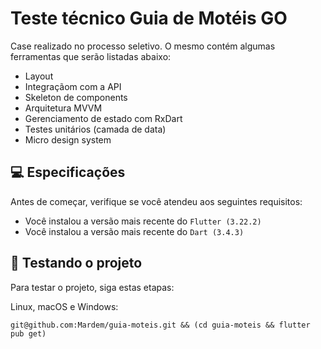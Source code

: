 
# Teste técnico Guia de Motéis GO
Case realizado no processo seletivo. O mesmo contém algumas ferramentas que serão listadas abaixo:

- Layout
- Integraçãom com a API
- Skeleton de components
- Arquitetura MVVM
- Gerenciamento de estado com RxDart
- Testes unitários (camada de data)
- Micro design system

## 💻 Especificações

Antes de começar, verifique se você atendeu aos seguintes requisitos:
* Você instalou a versão mais recente do `Flutter (3.22.2)`
* Você instalou a versão mais recente do `Dart (3.4.3)`

## 🚀 Testando o projeto

Para testar o projeto, siga estas etapas:

Linux, macOS e Windows:
```  
git@github.com:Mardem/guia-moteis.git && (cd guia-moteis && flutter pub get)  
```  